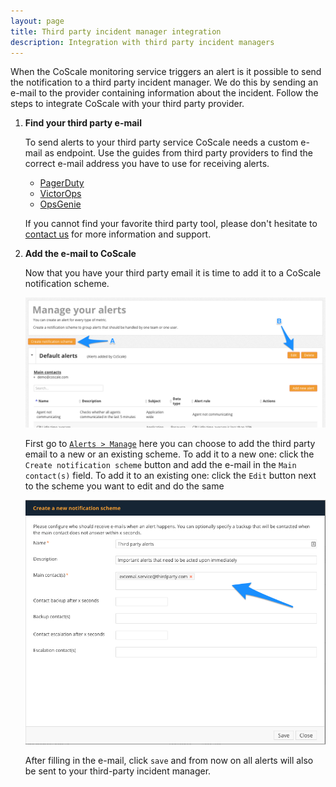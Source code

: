 ```yaml
---
layout: page
title: Third party incident manager integration
description: Integration with third party incident managers
---
```


When the CoScale monitoring service triggers an alert is it possible to send the notification to a third party incident manager. We do this by sending an e-mail to the provider containing information about the incident. Follow the steps to integrate CoScale with your third party provider.

1. **Find your third party e-mail**

    To send alerts to your third party service CoScale needs a custom e-mail as endpoint. Use the guides from third party providers to find the correct e-mail address you have to use for receiving alerts.

    * <a href="https://www.pagerduty.com/docs/guides/email-integration-guide/" target="_blanc">PagerDuty</a>
    * <a href="http://victorops.force.com/knowledgebase/articles/Integration/Generic-Email-Integration" target="_blanc">VictorOps</a>
    * <a href="https://www.opsgenie.com/docs/alert-creation/creating-alerts-via-email" target="_blanc">OpsGenie</a>

    If you cannot find your favorite third party tool, please don't hesitate to <a href="mailto:info@coscale.com" class="js-support">contact us</a> for more information and support.

2. **Add the e-mail to CoScale**

    Now that you have your third party email it is time to add it to a CoScale notification scheme.

    <img src="/gfx/installation/alerting/static/third-party/alert_notifications.png" alt="Alert view" class="img-responsive" />

    First go to <a href="http://app.coscale.com" db-href="/alerts/manage/" class="js-dashboard-link">`Alerts > Manage`</a> here you can choose to add the third party email to a new or an existing scheme.
    To add it to a new one: click the `Create notification scheme` button and add the e-mail in the `Main contact(s)` field. To add it to an existing one: click the `Edit` button next to the scheme you want to edit and do the same

    <img src="/gfx/installation/alerting/static/third-party/alert_email.png" alt="Where to fill in the e-mail address" class="img-responsive" />

    After filling in the e-mail, click `save` and from now on all alerts will also be sent to your third-party incident manager.
